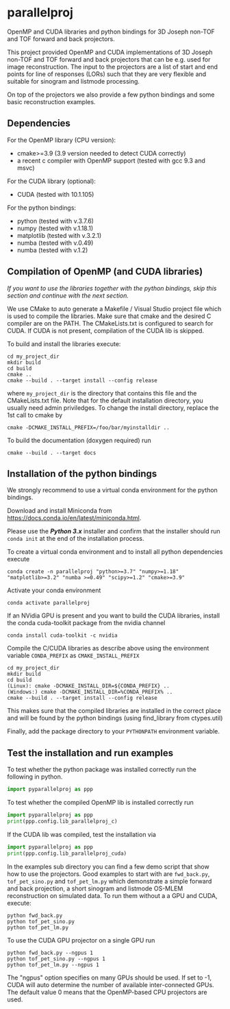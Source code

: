 # parallelproj
OpenMP and CUDA libraries and python bindings for 3D Joseph non-TOF and TOF forward and back projectors.

This project provided OpenMP and CUDA implementations of 3D Joseph non-TOF and TOF forward and back projectors that can be e.g. used for image reconstruction. The input to the projectors are a list of start and end points for line of responses (LORs) such that they are very flexible and suitable for sinogram and listmode processing.

On top of the projectors we also provide a few python bindings and some basic reconstruction examples.

## Dependencies

For the OpenMP library (CPU version):
- cmake>=3.9 (3.9 version needed to detect CUDA correctly)
- a recent c compiler with OpenMP support (tested with gcc 9.3 and msvc)

For the CUDA library (optional):
- CUDA (tested with 10.1.105)

For the python bindings:
- python (tested with v.3.7.6)
- numpy  (tested with v.1.18.1)
- matplotlib (tested with v.3.2.1)
- numba (tested with v.0.49)
- numba (tested with v.1.2)


## Compilation of OpenMP (and CUDA libraries)

*If you want to use the libraries together with the python bindings, skip this section and continue with the next section.*

We use CMake to auto generate a Makefile / Visual Studio project file which is used to compile the libraries. Make sure that cmake and the desired C compiler are on the PATH. The CMakeLists.txt is configured to search for CUDA. If CUDA is not present, compilation of the CUDA lib is skipped.

To build and install the libraries execute:
```
cd my_project_dir
mkdir build
cd build
cmake ..
cmake --build . --target install --config release
```
where ```my_project_dir``` is the directory that contains this file and the CMakeLists.txt file.
Note that for the default installation directory, you usually need admin priviledges.
To change the install directory, replace the 1st call to cmake by
```
cmake -DCMAKE_INSTALL_PREFIX=/foo/bar/myinstalldir ..
```
To build the documentation (doxygen required) run
```
cmake --build . --target docs
```

## Installation of the python bindings

We strongly recommend to use a virtual conda environment for the python bindings.

Download and install Miniconda from <https://docs.conda.io/en/latest/miniconda.html>.

Please use the ***Python 3.x*** installer and confirm that the installer
should run ```conda init``` at the end of the installation process.

To create a virtual conda environment and to install all python dependencies execute
```
conda create -n parallelproj "python>=3.7" "numpy>=1.18" "matplotlib>=3.2" "numba >=0.49" "scipy>=1.2" "cmake>=3.9"
```

Activate your conda environment
```
conda activate parallelproj
```
If an NVidia GPU is present and you want to build the CUDA libraries, install the conda cuda-toolkit package from the nvidia channel
```
conda install cuda-toolkit -c nvidia
```

Compile the C/CUDA libraries as describe above using the environment variable ```CONDA_PREFIX``` as ```CMAKE_INSTALL_PREFIX```
```
cd my_project_dir
mkdir build
cd build
(Linux): cmake -DCMAKE_INSTALL_DIR=${CONDA_PREFIX} ..
(Windows:) cmake -DCMAKE_INSTALL_DIR=%CONDA_PREFIX% ..
cmake --build . --target install --config release
```
This makes sure that the compiled libraries are installed in the correct place and will be found by the python bindings
(using find_library from ctypes.util)

Finally, add the package directory to your ```PYTHONPATH``` environment variable.

## Test the installation and run examples

To test whether the python package was installed correctly run the following in python.
```python
import pyparallelproj as ppp
``` 

To test whether the compiled OpenMP lib is installed correctly run
```python
import pyparallelproj as ppp
print(ppp.config.lib_parallelproj_c)
``` 

If the CUDA lib was compiled, test the installation via
```python
import pyparallelproj as ppp
print(ppp.config.lib_parallelproj_cuda)
``` 

In the examples sub directory you can find a few demo script that show how to use the projectors. Good examples to start with are ```fwd_back.py```, ```tof_pet_sino.py``` and ```tof_pet_lm.py``` which demonstrate a simple forward and back projection, a short sinogram and listmode OS-MLEM reconstruction on simulated data. To run them without a a GPU and CUDA, execute:

```
python fwd_back.py
python tof_pet_sino.py
python tof_pet_lm.py
```
To use the CUDA GPU projector on a single GPU run
```
python fwd_back.py --ngpus 1
python tof_pet_sino.py --ngpus 1
python tof_pet_lm.py --ngpus 1
```
The "ngpus" option specifies on many GPUs should be used. If set to -1, CUDA will auto determine the number of available inter-connected GPUs. The default value 0 means that the OpenMP-based CPU projectors are used.
